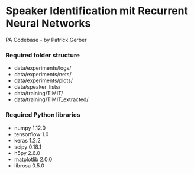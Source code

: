 # Speaker Identification mit Recurrent Neural Networks
PA Codebase - by Patrick Gerber

### Required folder structure
* data/experiments/logs/
* data/experiments/nets/
* data/experiments/plots/
* data/speaker_lists/
* data/training/TIMIT/
* data/training/TIMIT_extracted/

### Required Python libraries
* numpy 1.12.0
* tensorflow 1.0
* keras 1.2.2
* scipy 0.18.1
* h5py 2.6.0
* matplotlib 2.0.0
* librosa 0.5.0
